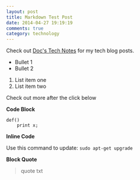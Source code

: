 ```yaml
---
layout: post
title: Markdown Test Post
date: 2014-04-27 19:19:19
comments: true
category: technology
---
```


Check out [Doc's Tech Notes][1] for my tech blog posts.

* Bullet 1
* Bullet 2

1. List item one
2. List item two

Check out more after the click below

**Code Block**

    def()
    	print x;

**Inline Code**

Use this command to update: `sudo apt-get upgrade`

**Block Quote**

> quote txt

[1]:http://www.docstechnotes.com 
